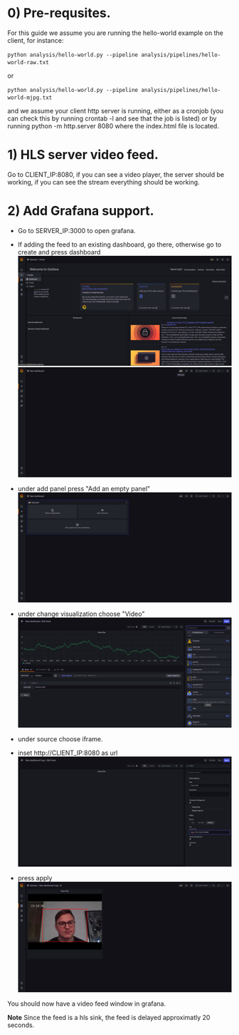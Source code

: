 # 0)  Pre-requsites.

For this guide we assume you are running the hello-world example on the client, for instance:

`python analysis/hello-world.py --pipeline analysis/pipelines/hello-world-raw.txt`

or

`python analysis/hello-world.py --pipeline analysis/pipelines/hello-world-mjpg.txt`

and we assume your client http server is running, either as a cronjob (you can check this by running crontab -l and see that the job is listed)
or by running python -m http.server 8080 where the index.html file is located.

# 1) HLS server video feed.

Go to CLIENT_IP:8080, if you can see a video player, the server should be working, if you can see the stream everything should be working.
 
# 2) Add Grafana support.

- Go to SERVER_IP:3000 to open grafana.

- If adding the feed to an existing dashboard, go there, otherwise go to create and press dashboard
![Video add dashboard](media/guide/video_feed/video_create_dashboard.png)
![Video add dashboard](media/guide/video_feed/video_add_dashboard.png)
- under add panel press "Add an empty panel"
![Video add empty panel](media/guide/video_feed/video_add_empty_panel.png)
- under change visualization choose "Video"
![Video visualization](media/guide/video_feed/video_visualization.png)
- under source choose iframe.
- inset http://CLIENT_IP:8080 as url
![Video source](media/guide/video_feed/video_source.png)
- press apply
![Video success](media/guide/video_feed/video_success.png)

You should now have a video feed window in grafana.

**Note** Since the feed is a hls sink, the feed is delayed approximatly 20 seconds.
